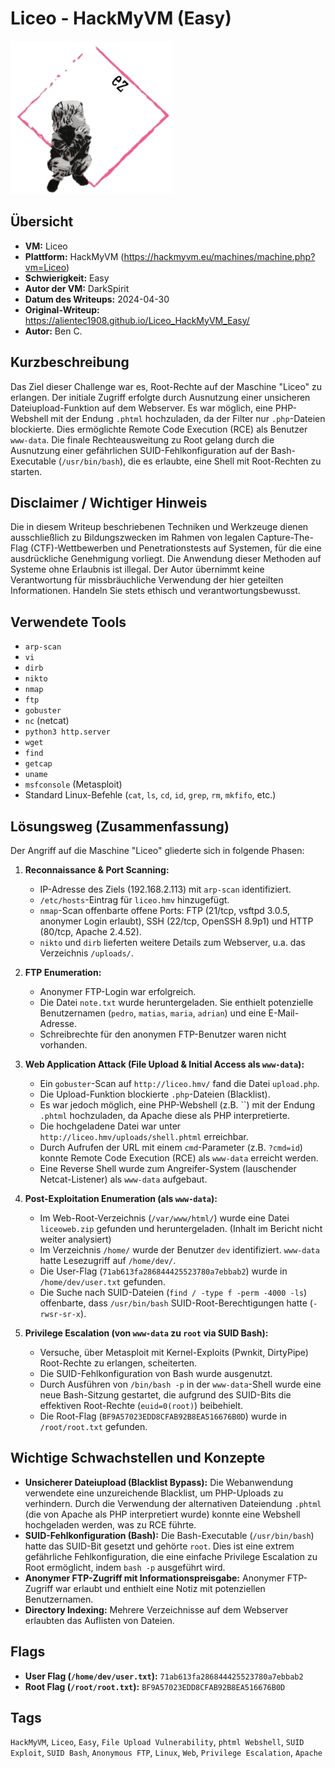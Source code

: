 # Liceo - HackMyVM (Easy)

![Liceo.png](Liceo.png)

## Übersicht

*   **VM:** Liceo
*   **Plattform:** HackMyVM (https://hackmyvm.eu/machines/machine.php?vm=Liceo)
*   **Schwierigkeit:** Easy
*   **Autor der VM:** DarkSpirit
*   **Datum des Writeups:** 2024-04-30
*   **Original-Writeup:** https://alientec1908.github.io/Liceo_HackMyVM_Easy/
*   **Autor:** Ben C.

## Kurzbeschreibung

Das Ziel dieser Challenge war es, Root-Rechte auf der Maschine "Liceo" zu erlangen. Der initiale Zugriff erfolgte durch Ausnutzung einer unsicheren Dateiupload-Funktion auf dem Webserver. Es war möglich, eine PHP-Webshell mit der Endung `.phtml` hochzuladen, da der Filter nur `.php`-Dateien blockierte. Dies ermöglichte Remote Code Execution (RCE) als Benutzer `www-data`. Die finale Rechteausweitung zu Root gelang durch die Ausnutzung einer gefährlichen SUID-Fehlkonfiguration auf der Bash-Executable (`/usr/bin/bash`), die es erlaubte, eine Shell mit Root-Rechten zu starten.

## Disclaimer / Wichtiger Hinweis

Die in diesem Writeup beschriebenen Techniken und Werkzeuge dienen ausschließlich zu Bildungszwecken im Rahmen von legalen Capture-The-Flag (CTF)-Wettbewerben und Penetrationstests auf Systemen, für die eine ausdrückliche Genehmigung vorliegt. Die Anwendung dieser Methoden auf Systeme ohne Erlaubnis ist illegal. Der Autor übernimmt keine Verantwortung für missbräuchliche Verwendung der hier geteilten Informationen. Handeln Sie stets ethisch und verantwortungsbewusst.

## Verwendete Tools

*   `arp-scan`
*   `vi`
*   `dirb`
*   `nikto`
*   `nmap`
*   `ftp`
*   `gobuster`
*   `nc` (netcat)
*   `python3 http.server`
*   `wget`
*   `find`
*   `getcap`
*   `uname`
*   `msfconsole` (Metasploit)
*   Standard Linux-Befehle (`cat`, `ls`, `cd`, `id`, `grep`, `rm`, `mkfifo`, etc.)

## Lösungsweg (Zusammenfassung)

Der Angriff auf die Maschine "Liceo" gliederte sich in folgende Phasen:

1.  **Reconnaissance & Port Scanning:**
    *   IP-Adresse des Ziels (192.168.2.113) mit `arp-scan` identifiziert.
    *   `/etc/hosts`-Eintrag für `liceo.hmv` hinzugefügt.
    *   `nmap`-Scan offenbarte offene Ports: FTP (21/tcp, vsftpd 3.0.5, anonymer Login erlaubt), SSH (22/tcp, OpenSSH 8.9p1) und HTTP (80/tcp, Apache 2.4.52).
    *   `nikto` und `dirb` lieferten weitere Details zum Webserver, u.a. das Verzeichnis `/uploads/`.

2.  **FTP Enumeration:**
    *   Anonymer FTP-Login war erfolgreich.
    *   Die Datei `note.txt` wurde heruntergeladen. Sie enthielt potenzielle Benutzernamen (`pedro`, `matias`, `maria`, `adrian`) und eine E-Mail-Adresse.
    *   Schreibrechte für den anonymen FTP-Benutzer waren nicht vorhanden.

3.  **Web Application Attack (File Upload & Initial Access als `www-data`):**
    *   Ein `gobuster`-Scan auf `http://liceo.hmv/` fand die Datei `upload.php`.
    *   Die Upload-Funktion blockierte `.php`-Dateien (Blacklist).
    *   Es war jedoch möglich, eine PHP-Webshell (z.B. ``) mit der Endung `.phtml` hochzuladen, da Apache diese als PHP interpretierte.
    *   Die hochgeladene Datei war unter `http://liceo.hmv/uploads/shell.phtml` erreichbar.
    *   Durch Aufrufen der URL mit einem `cmd`-Parameter (z.B. `?cmd=id`) konnte Remote Code Execution (RCE) als `www-data` erreicht werden.
    *   Eine Reverse Shell wurde zum Angreifer-System (lauschender Netcat-Listener) als `www-data` aufgebaut.

4.  **Post-Exploitation Enumeration (als `www-data`):**
    *   Im Web-Root-Verzeichnis (`/var/www/html/`) wurde eine Datei `liceoweb.zip` gefunden und heruntergeladen. (Inhalt im Bericht nicht weiter analysiert)
    *   Im Verzeichnis `/home/` wurde der Benutzer `dev` identifiziert. `www-data` hatte Lesezugriff auf `/home/dev/`.
    *   Die User-Flag (`71ab613fa286844425523780a7ebbab2`) wurde in `/home/dev/user.txt` gefunden.
    *   Die Suche nach SUID-Dateien (`find / -type f -perm -4000 -ls`) offenbarte, dass `/usr/bin/bash` SUID-Root-Berechtigungen hatte (`-rwsr-sr-x`).

5.  **Privilege Escalation (von `www-data` zu `root` via SUID Bash):**
    *   Versuche, über Metasploit mit Kernel-Exploits (Pwnkit, DirtyPipe) Root-Rechte zu erlangen, scheiterten.
    *   Die SUID-Fehlkonfiguration von Bash wurde ausgenutzt.
    *   Durch Ausführen von `/bin/bash -p` in der `www-data`-Shell wurde eine neue Bash-Sitzung gestartet, die aufgrund des SUID-Bits die effektiven Root-Rechte (`euid=0(root)`) beibehielt.
    *   Die Root-Flag (`BF9A57023EDD8CFAB92B8EA516676B0D`) wurde in `/root/root.txt` gefunden.

## Wichtige Schwachstellen und Konzepte

*   **Unsicherer Dateiupload (Blacklist Bypass):** Die Webanwendung verwendete eine unzureichende Blacklist, um PHP-Uploads zu verhindern. Durch die Verwendung der alternativen Dateiendung `.phtml` (die von Apache als PHP interpretiert wurde) konnte eine Webshell hochgeladen werden, was zu RCE führte.
*   **SUID-Fehlkonfiguration (Bash):** Die Bash-Executable (`/usr/bin/bash`) hatte das SUID-Bit gesetzt und gehörte `root`. Dies ist eine extrem gefährliche Fehlkonfiguration, die eine einfache Privilege Escalation zu Root ermöglicht, indem `bash -p` ausgeführt wird.
*   **Anonymer FTP-Zugriff mit Informationspreisgabe:** Anonymer FTP-Zugriff war erlaubt und enthielt eine Notiz mit potenziellen Benutzernamen.
*   **Directory Indexing:** Mehrere Verzeichnisse auf dem Webserver erlaubten das Auflisten von Dateien.

## Flags

*   **User Flag (`/home/dev/user.txt`):** `71ab613fa286844425523780a7ebbab2`
*   **Root Flag (`/root/root.txt`):** `BF9A57023EDD8CFAB92B8EA516676B0D`

## Tags

`HackMyVM`, `Liceo`, `Easy`, `File Upload Vulnerability`, `phtml Webshell`, `SUID Exploit`, `SUID Bash`, `Anonymous FTP`, `Linux`, `Web`, `Privilege Escalation`, `Apache`
